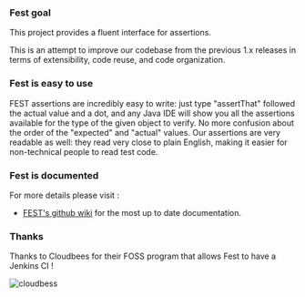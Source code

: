 ### Fest goal

This project provides a fluent interface for assertions.

This is an attempt to improve our codebase from the previous 1.x releases in terms of extensibility, code reuse,
and code organization. 

### Fest is easy to use

FEST assertions are incredibly easy to write: just type "assertThat" followed the actual value and a dot, and any Java 
IDE will show you all the assertions available for the type of the given object to verify. No more confusion about the 
order of the "expected" and "actual" values. Our assertions are very readable as well: they read very close to plain 
English, making it easier for non-technical people to read test code.

### Fest is documented

For more details please visit :

* [FEST's github wiki](https://github.com/alexruiz/fest-assert-2.x/wiki) for the most up to date documentation.

### Thanks

Thanks to Cloudbees for their FOSS program that allows Fest to have a Jenkins CI !

![cloudbess](/alexruiz/fest-assert-2.x/raw/master/src/site/resources/images/built-on-Dev@Cloud-Cloudbees.png)

